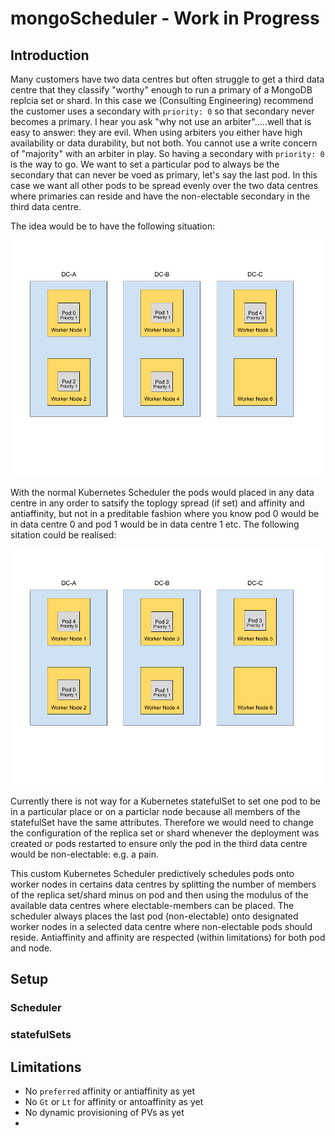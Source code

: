 # mongoScheduler - Work in Progress

## Introduction

Many customers have two data centres but often struggle to get a third data centre that they classify "worthy" enough to run a primary of a MongoDB replcia set or shard. In this case we (Consulting Engineering) recommend the customer uses a secondary with `priority: 0` so that secondary never becomes a primary. I hear you ask "why not use an arbiter".....well that is easy to answer: they are evil. When using arbiters you either have high availability or data durability, but not both. You cannot use a write concern of "majority" with an arbiter in play. So having a secondary with `priority: 0` is the way to go. We want to set a particular pod to always be the secondary that can never be voed as primary, let's say the last pod. In this case we want all other pods to be spread evenly over the two data centres where primaries can reside and have the non-electable secondary in the third data centre.

The idea would be to have the following situation:

![Desired Toplogy](https://github.com/beergeek/mongoScheduler/blob/main/images/mongoSchedulerFixed.png "Desired Toplogy Spread")

With the normal Kubernetes Scheduler the pods would placed in any data centre in any order to satsify the toplogy spread (if set) and affinity and antiaffinity, but not in a preditable fashion where you know pod 0 would be in data centre 0 and pod 1 would be in data centre 1 etc. The following sitation could be realised:

![Undesired Topology](https://github.com/beergeek/mongoScheduler/blob/main/images/k8sScheduler.png "Undesired Topology Spread")

Currently there is not way for a Kubernetes statefulSet to set one pod to be in a particular place or on a particlar node because all members of the statefulSet have the same attributes. Therefore we would need to change the configuration of the replica set or shard whenever the deployment was created or pods restarted to ensure only the pod in the third data centre would be non-electable: e.g. a pain.

This custom Kubernetes Scheduler predictively schedules pods onto worker nodes in certains data centres by splitting the number of members of the replica set/shard minus on pod and then using the modulus of the available data centres where electable-members can be placed. The scheduler always places the last pod (non-electable) onto designated worker nodes in a selected data centre where non-electable pods should reside. Antiaffinity and affinity are respected (within limitations) for both pod and node.

## Setup

### Scheduler

### statefulSets

## Limitations

* No `preferred` affinity or antiaffinity as yet
* No `Gt` or `Lt` for affinity or antoaffinity as yet
* No dynamic provisioning of PVs as yet
* 